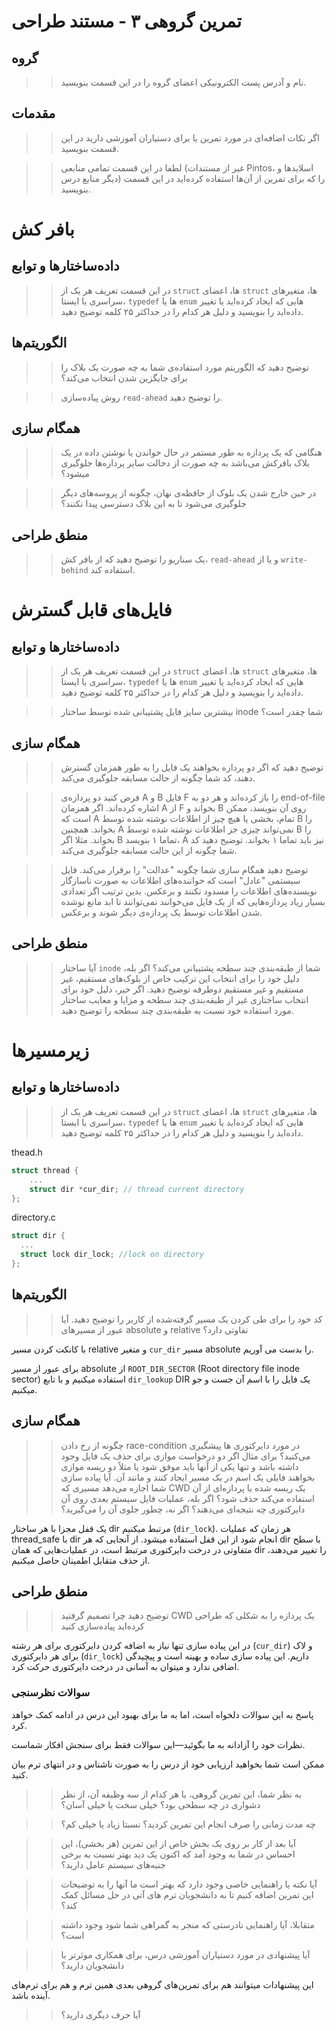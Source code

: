 تمرین گروهی ۳ - مستند طراحی
======================

گروه
-----

>>نام و آدرس پست الکترونیکی اعضای گروه را در این قسمت بنویسید.

مقدمات
----------

>> اگر نکات اضافه‌ای در مورد تمرین یا برای دستیاران آموزشی دارید در این قسمت  بنویسید.

>> لطفا در این قسمت تمامی منابعی (غیر از مستندات Pintos، اسلاید‌ها و دیگر منابع درس) را که برای تمرین از آن‌ها استفاده کرده‌اید در این قسمت بنویسید.

بافر کش
============

داده‌ساختار‌ها و توابع
---------------------

>> در این قسمت تعریف هر یک از `struct` ها، اعضای `struct` ها، متغیرهای سراسری یا ایستا، `typedef` ها یا `enum` هایی که ایجاد کرده‌اید یا تغییر داده‌اید را بنویسید و دلیل هر کدام را در حداکثر ۲۵ کلمه توضیح دهید.

الگوریتم‌ها
------------

>> توضیح دهید که الگوریتم مورد استفاده‌ی شما به چه صورت یک بلاک را برای جایگزین  شدن انتخاب می‌کند؟

>> روش پیاده‌سازی `read-ahead` را توضیح دهید.

همگام سازی
-------------

>> هنگامی که یک پردازه به طور مستمر در حال خواندن یا نوشتن داده در یک بلاک بافرکش می‌باشد به چه صورت از دخالت سایر پردازه‌ها جلوگیری میشود؟

>> در حین خارج شدن یک بلوک از حافظه‌ی نهان، چگونه از پروسه‌های دیگر جلوگیری می‌شود تا به این بلاک دسترسی پیدا نکنند؟

منطق طراحی
-----------------

>> یک سناریو را توضیح دهید که از بافر کش، `read-ahead` و یا از `write-behind` استفاده کند.

فایل‌های قابل گسترش
=====================

داده‌ساختار‌ها و توابع
---------------------

>> در این قسمت تعریف هر یک از `struct` ها، اعضای `struct` ها، متغیرهای سراسری یا ایستا، `typedef` ها یا `enum` هایی که ایجاد کرده‌اید یا تغییر داده‌اید را بنویسید و دلیل هر کدام را در حداکثر ۲۵ کلمه توضیح دهید.

>> بیشترین سایز فایل پشتیبانی شده توسط ساختار inode شما چقدر است؟

همگام سازی
----------

>> توضیح دهید که اگر دو پردازه بخواهند یک فایل را به طور همزمان گسترش دهند، کد شما چگونه از حالت مسابقه جلوگیری می‌کند.

>> فرض کنید دو پردازه‌ی A و B فایل F را باز کرده‌اند و هر دو به end-of-file اشاره کرده‌اند. اگر  همزمان A از F بخواند و B روی آن بنویسد، ممکن است که A تمام، بخشی یا هیچ چیز از اطلاعات نوشته شده توسط B را بخواند. همچنین A نمی‌تواند چیزی جز اطلاعات نوشته شده توسط B را بخواند. مثلا اگر B تماما ۱ بنویسد، A نیز باید تماما ۱ بخواند. توضیح دهید کد شما چگونه از این حالت مسابقه جلوگیری می‌کند.

>> توضیح دهید همگام سازی شما چگونه "عدالت" را برقرار می‌کند. فایل سیستمی "عادل" است که خواننده‌های اطلاعات به صورت ناسازگار نویسنده‌های اطلاعات را مسدود نکنند و برعکس. بدین ترتیب اگر تعدادی بسیار زیاد پردازه‌هایی که از یک فایل می‌خوانند نمی‌توانند تا ابد مانع نوشده شدن اطلاعات توسط یک پردازه‌ی دیگر شوند و برعکس.

منطق طراحی
----------

>> آیا ساختار `inode` شما از طبقه‌بندی چند سطحه پشتیبانی می‌کند؟ اگر بله، دلیل خود را برای انتخاب این ترکیب خاص از بلوک‌های مستقیم، غیر مستقیم و غیر مستقیم دوطرفه توضیح دهید.‌ اگر خیر، دلیل خود برای انتخاب ساختاری غیر از طبقه‌بندی چند سطحه و مزایا و معایب ساختار مورد استفاده خود نسبت به طبقه‌بندی چند سطحه را توضیح دهید.

زیرمسیرها
============

داده‌ساختار‌ها و توابع
---------------------

>> در این قسمت تعریف هر یک از `struct` ها، اعضای `struct` ها، متغیرهای سراسری یا ایستا، `typedef` ها یا `enum` هایی که ایجاد کرده‌اید یا تغییر داده‌اید را بنویسید و دلیل هر کدام را در حداکثر ۲۵ کلمه توضیح دهید.

thead.h
```c
struct thread {
    ...
    struct dir *cur_dir; // thread current directory
};
```

directory.c
```c
struct dir {
  ...
  struct lock dir_lock; //lock on directory
};
```

الگوریتم‌ها
-----------

>> کد خود را برای طی کردن یک مسیر گرفته‌شده از کاربر را توضیح دهید. آیا عبور از مسیرهای absolute و relative تفاوتی دارد؟

با کانکت کردن مسیر relative و متغیر `cur_dir` مسیر absolute را بدست می آوریم.  


برای عبور از مسیر absolute از `ROOT_DIR_SECTOR` (Root directory file inode sector) استفاده میکنیم و با تابع `dir_lookup` DIR یک فایل را با اسم آن جست و جو میکنیم.

همگام سازی
-------------

>> چگونه از رخ دادن race-condition در مورد دایرکتوری ها پیشگیری می‌کنید؟ برای مثال اگر دو درخواست موازی برای حذف یک فایل وجود داشته باشد و  تنها یکی از آنها باید موفق شود یا مثلاً دو ریسه موازی بخواهند فایلی یک اسم در یک مسیر ایجاد کنند و مانند آن. آیا پیاده سازی شما اجازه می‌دهد مسیری که CWD یک ریسه شده یا پردازه‌ای از آن استفاده می‌کند حذف شود؟ اگر بله، عملیات فایل سیستم بعدی روی آن دایرکتوری چه نتیجه‌ای می‌دهند؟ اگر نه، چطور جلوی آن را می‌گیرید؟


یک قفل مجزا با هر ساختار dir مرتبط میکنیم (`dir_lock`).
 هر زمان که عملیات thread_safe با dir انجام شود از این قفل استفاده میشود. از آنجایی که هر dir با سطح متفاوتی در درخت دایرکتوری مرتبط است،  در عملیات‌هایی که همان dir را تغییر می‌دهند، از حذف متقابل اطمینان حاصل میکنیم.

منطق طراحی
-----------------

>> توضیح دهید چرا تصمیم گرفتید CWD یک پردازه را به شکلی که طراحی کرده‌اید پیاده‌سازی کنید

در این پیاده سازی تنها نیاز به اضافه کردن دایرکتوری برای هر رشته (`cur_dir`) و لاک برای هر دایرکتوری (`dir_lock`) داریم.  این پیاده سازی ساده و بهینه است و پیچیدگی اضافی ندارد و میتوان به آسانی در درخت دایرکتوری حرکت کرد.

### سوالات نظرسنجی

پاسخ به این سوالات دلخواه است، اما به ما برای بهبود این درس در ادامه کمک خواهد کرد.

نظرات خود را آزادانه به ما بگوئید—این سوالات فقط برای سنجش افکار شماست.

ممکن است شما بخواهید ارزیابی خود از درس را به صورت ناشناس و در انتهای ترم بیان کنید.

>> به نظر شما، این تمرین گروهی، یا هر کدام از سه وظیفه آن، از نظر دشواری در چه سطحی بود؟ خیلی سخت یا خیلی آسان؟

>> چه مدت زمانی را صرف انجام این تمرین کردید؟ نسبتا زیاد یا خیلی کم؟

>> آیا بعد از کار بر روی یک بخش خاص از این تمرین (هر بخشی)، این احساس در شما به وجود آمد که اکنون یک دید بهتر نسبت به برخی جنبه‌های سیستم عامل دارید؟

>> آیا نکته یا راهنمایی خاصی وجود دارد که بهتر است ما آنها را به توضیحات این تمرین اضافه کنیم تا به دانشجویان ترم های آتی در حل مسائل کمک کند؟

>> متقابلا، آیا راهنمایی نادرستی که منجر به گمراهی شما شود وجود داشته است؟

>> آیا پیشنهادی در مورد دستیاران آموزشی درس، برای همکاری موثرتر با دانشجویان دارید؟

این پیشنهادات میتوانند هم برای تمرین‌های گروهی بعدی همین ترم و هم برای ترم‌های آینده باشد.

>> آیا حرف دیگری دارید؟
